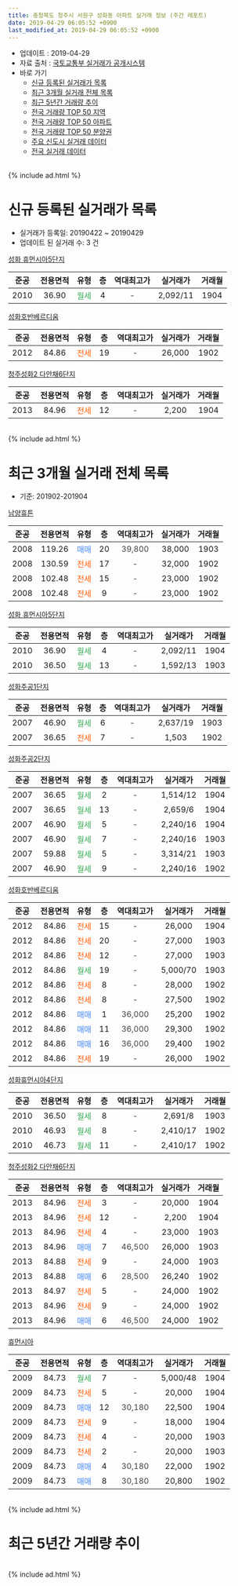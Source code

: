 ```yaml
---
title: 충청북도 청주시 서원구 성화동 아파트 실거래 정보 (주간 레포트)
date: 2019-04-29 06:05:52 +0900
last_modified_at: 2019-04-29 06:05:52 +0900
---
```


* 업데이트 : 2019-04-29
* 자료 출처 : [국토교통부 실거래가 공개시스템](http://rt.molit.go.kr)
* 바로 가기
    * [신규 등록된 실거래가 목록](#신규-등록된-실거래가-목록)
    * [최근 3개월 실거래 전체 목록](#최근-3개월-실거래-전체-목록)
    * [최근 5년간 거래량 추이](#최근-5년간-거래량-추이)
    * [전국 거래량 TOP 50 지역](https://inasie.github.io/apt-trade-info/최근-3개월-전국에서-가장-거래가-많이-발생한-지역)
    * [전국 거래량 TOP 50 아파트](https://inasie.github.io/apt-trade-info/최근-3개월-전국에서-가장-거래가-많이-발생한-아파트)
    * [전국 거래량 TOP 50 분양권](https://inasie.github.io/apt-trade-info/최근-3개월-전국에서-가장-거래가-많이-발생한-분양권)
    * [주요 신도시 실거래 데이터](https://inasie.github.io/apt-trade-info/주요-신도시)
    * [전국 실거래 데이터](https://inasie.github.io/apt-trade-info/전국)
<br>
{% include ad.html %}
<br>

# 신규 등록된 실거래가 목록
* 실거래가 등록일: 20190422 ~ 20190429
* 업데이트 된 실거래 수: 3 건


[성화 휴먼시아5단지](https://search.naver.com/search.naver?query=%EC%B6%A9%EC%B2%AD%EB%B6%81%EB%8F%84+%EC%B2%AD%EC%A3%BC%EC%8B%9C+%EC%84%9C%EC%9B%90%EA%B5%AC+%EC%84%B1%ED%99%94%EB%8F%99+%EC%84%B1%ED%99%94+%ED%9C%B4%EB%A8%BC%EC%8B%9C%EC%95%845%EB%8B%A8%EC%A7%80)

|준공|전용면적|유형|층|역대최고가|실거래가|거래월|
|:---:|:---:|:---:|:---:|:---:|:---:|:---:|
|2010|36.90|<span style="color:#34a853">월세</span>|4|<span style="color:#444444">-</span>|2,092/11|1904|

[성화호반베르디움](https://search.naver.com/search.naver?query=%EC%B6%A9%EC%B2%AD%EB%B6%81%EB%8F%84+%EC%B2%AD%EC%A3%BC%EC%8B%9C+%EC%84%9C%EC%9B%90%EA%B5%AC+%EC%84%B1%ED%99%94%EB%8F%99+%EC%84%B1%ED%99%94%ED%98%B8%EB%B0%98%EB%B2%A0%EB%A5%B4%EB%94%94%EC%9B%80)

|준공|전용면적|유형|층|역대최고가|실거래가|거래월|
|:---:|:---:|:---:|:---:|:---:|:---:|:---:|
|2012|84.86|<span style="color:#ff5a00">전세</span>|19|<span style="color:#444444">-</span>|26,000|1902|

[청주성화2 다안채6단지](https://search.naver.com/search.naver?query=%EC%B6%A9%EC%B2%AD%EB%B6%81%EB%8F%84+%EC%B2%AD%EC%A3%BC%EC%8B%9C+%EC%84%9C%EC%9B%90%EA%B5%AC+%EC%84%B1%ED%99%94%EB%8F%99+%EC%B2%AD%EC%A3%BC%EC%84%B1%ED%99%942+%EB%8B%A4%EC%95%88%EC%B1%846%EB%8B%A8%EC%A7%80)

|준공|전용면적|유형|층|역대최고가|실거래가|거래월|
|:---:|:---:|:---:|:---:|:---:|:---:|:---:|
|2013|84.96|<span style="color:#ff5a00">전세</span>|12|<span style="color:#444444">-</span>|2,200|1904|


<br>
{% include ad.html %}
<br>

# 최근 3개월 실거래 전체 목록
* 기준: 201902-201904


[남양휴튼](https://search.naver.com/search.naver?query=%EC%B6%A9%EC%B2%AD%EB%B6%81%EB%8F%84+%EC%B2%AD%EC%A3%BC%EC%8B%9C+%EC%84%9C%EC%9B%90%EA%B5%AC+%EC%84%B1%ED%99%94%EB%8F%99+%EB%82%A8%EC%96%91%ED%9C%B4%ED%8A%BC)

|준공|전용면적|유형|층|역대최고가|실거래가|거래월|
|:---:|:---:|:---:|:---:|:---:|:---:|:---:|
|2008|119.26|<span style="color:#4285f3">매매</span>|20|<span style="color:#444444">39,800</span>|38,000|1903|
|2008|130.59|<span style="color:#ff5a00">전세</span>|17|<span style="color:#444444">-</span>|32,000|1902|
|2008|102.48|<span style="color:#ff5a00">전세</span>|15|<span style="color:#444444">-</span>|23,000|1902|
|2008|102.48|<span style="color:#ff5a00">전세</span>|9|<span style="color:#444444">-</span>|23,000|1902|

[성화 휴먼시아5단지](https://search.naver.com/search.naver?query=%EC%B6%A9%EC%B2%AD%EB%B6%81%EB%8F%84+%EC%B2%AD%EC%A3%BC%EC%8B%9C+%EC%84%9C%EC%9B%90%EA%B5%AC+%EC%84%B1%ED%99%94%EB%8F%99+%EC%84%B1%ED%99%94+%ED%9C%B4%EB%A8%BC%EC%8B%9C%EC%95%845%EB%8B%A8%EC%A7%80)

|준공|전용면적|유형|층|역대최고가|실거래가|거래월|
|:---:|:---:|:---:|:---:|:---:|:---:|:---:|
|2010|36.90|<span style="color:#34a853">월세</span>|4|<span style="color:#444444">-</span>|2,092/11|1904|
|2010|36.50|<span style="color:#34a853">월세</span>|13|<span style="color:#444444">-</span>|1,592/13|1903|

[성화주공1단지](https://search.naver.com/search.naver?query=%EC%B6%A9%EC%B2%AD%EB%B6%81%EB%8F%84+%EC%B2%AD%EC%A3%BC%EC%8B%9C+%EC%84%9C%EC%9B%90%EA%B5%AC+%EC%84%B1%ED%99%94%EB%8F%99+%EC%84%B1%ED%99%94%EC%A3%BC%EA%B3%B51%EB%8B%A8%EC%A7%80)

|준공|전용면적|유형|층|역대최고가|실거래가|거래월|
|:---:|:---:|:---:|:---:|:---:|:---:|:---:|
|2007|46.90|<span style="color:#34a853">월세</span>|6|<span style="color:#444444">-</span>|2,637/19|1903|
|2007|36.65|<span style="color:#ff5a00">전세</span>|7|<span style="color:#444444">-</span>|1,503|1902|

[성화주공2단지](https://search.naver.com/search.naver?query=%EC%B6%A9%EC%B2%AD%EB%B6%81%EB%8F%84+%EC%B2%AD%EC%A3%BC%EC%8B%9C+%EC%84%9C%EC%9B%90%EA%B5%AC+%EC%84%B1%ED%99%94%EB%8F%99+%EC%84%B1%ED%99%94%EC%A3%BC%EA%B3%B52%EB%8B%A8%EC%A7%80)

|준공|전용면적|유형|층|역대최고가|실거래가|거래월|
|:---:|:---:|:---:|:---:|:---:|:---:|:---:|
|2007|36.65|<span style="color:#34a853">월세</span>|2|<span style="color:#444444">-</span>|1,514/12|1904|
|2007|36.65|<span style="color:#34a853">월세</span>|13|<span style="color:#444444">-</span>|2,659/6|1904|
|2007|46.90|<span style="color:#34a853">월세</span>|5|<span style="color:#444444">-</span>|2,240/16|1904|
|2007|46.90|<span style="color:#34a853">월세</span>|7|<span style="color:#444444">-</span>|2,240/16|1903|
|2007|59.88|<span style="color:#34a853">월세</span>|5|<span style="color:#444444">-</span>|3,314/21|1903|
|2007|46.90|<span style="color:#34a853">월세</span>|9|<span style="color:#444444">-</span>|2,240/16|1902|

[성화호반베르디움](https://search.naver.com/search.naver?query=%EC%B6%A9%EC%B2%AD%EB%B6%81%EB%8F%84+%EC%B2%AD%EC%A3%BC%EC%8B%9C+%EC%84%9C%EC%9B%90%EA%B5%AC+%EC%84%B1%ED%99%94%EB%8F%99+%EC%84%B1%ED%99%94%ED%98%B8%EB%B0%98%EB%B2%A0%EB%A5%B4%EB%94%94%EC%9B%80)

|준공|전용면적|유형|층|역대최고가|실거래가|거래월|
|:---:|:---:|:---:|:---:|:---:|:---:|:---:|
|2012|84.86|<span style="color:#ff5a00">전세</span>|15|<span style="color:#444444">-</span>|26,000|1904|
|2012|84.86|<span style="color:#ff5a00">전세</span>|20|<span style="color:#444444">-</span>|27,000|1903|
|2012|84.86|<span style="color:#ff5a00">전세</span>|12|<span style="color:#444444">-</span>|27,000|1903|
|2012|84.86|<span style="color:#34a853">월세</span>|19|<span style="color:#444444">-</span>|5,000/70|1903|
|2012|84.86|<span style="color:#ff5a00">전세</span>|8|<span style="color:#444444">-</span>|28,000|1902|
|2012|84.86|<span style="color:#ff5a00">전세</span>|8|<span style="color:#444444">-</span>|27,500|1902|
|2012|84.86|<span style="color:#4285f3">매매</span>|1|<span style="color:#444444">36,000</span>|25,200|1902|
|2012|84.86|<span style="color:#4285f3">매매</span>|11|<span style="color:#444444">36,000</span>|29,300|1902|
|2012|84.86|<span style="color:#4285f3">매매</span>|16|<span style="color:#444444">36,000</span>|29,400|1902|
|2012|84.86|<span style="color:#ff5a00">전세</span>|19|<span style="color:#444444">-</span>|26,000|1902|

[성화휴먼시아4단지](https://search.naver.com/search.naver?query=%EC%B6%A9%EC%B2%AD%EB%B6%81%EB%8F%84+%EC%B2%AD%EC%A3%BC%EC%8B%9C+%EC%84%9C%EC%9B%90%EA%B5%AC+%EC%84%B1%ED%99%94%EB%8F%99+%EC%84%B1%ED%99%94%ED%9C%B4%EB%A8%BC%EC%8B%9C%EC%95%844%EB%8B%A8%EC%A7%80)

|준공|전용면적|유형|층|역대최고가|실거래가|거래월|
|:---:|:---:|:---:|:---:|:---:|:---:|:---:|
|2010|36.50|<span style="color:#34a853">월세</span>|8|<span style="color:#444444">-</span>|2,691/8|1903|
|2010|46.93|<span style="color:#34a853">월세</span>|8|<span style="color:#444444">-</span>|2,410/17|1902|
|2010|46.73|<span style="color:#34a853">월세</span>|11|<span style="color:#444444">-</span>|2,410/17|1902|

[청주성화2 다안채6단지](https://search.naver.com/search.naver?query=%EC%B6%A9%EC%B2%AD%EB%B6%81%EB%8F%84+%EC%B2%AD%EC%A3%BC%EC%8B%9C+%EC%84%9C%EC%9B%90%EA%B5%AC+%EC%84%B1%ED%99%94%EB%8F%99+%EC%B2%AD%EC%A3%BC%EC%84%B1%ED%99%942+%EB%8B%A4%EC%95%88%EC%B1%846%EB%8B%A8%EC%A7%80)

|준공|전용면적|유형|층|역대최고가|실거래가|거래월|
|:---:|:---:|:---:|:---:|:---:|:---:|:---:|
|2013|84.96|<span style="color:#ff5a00">전세</span>|3|<span style="color:#444444">-</span>|20,000|1904|
|2013|84.96|<span style="color:#ff5a00">전세</span>|12|<span style="color:#444444">-</span>|2,200|1904|
|2013|84.96|<span style="color:#ff5a00">전세</span>|4|<span style="color:#444444">-</span>|23,000|1903|
|2013|84.96|<span style="color:#4285f3">매매</span>|7|<span style="color:#444444">46,500</span>|26,000|1903|
|2013|84.88|<span style="color:#ff5a00">전세</span>|9|<span style="color:#444444">-</span>|24,000|1903|
|2013|84.88|<span style="color:#4285f3">매매</span>|6|<span style="color:#444444">28,500</span>|26,240|1902|
|2013|84.97|<span style="color:#ff5a00">전세</span>|5|<span style="color:#444444">-</span>|24,000|1902|
|2013|84.96|<span style="color:#ff5a00">전세</span>|9|<span style="color:#444444">-</span>|24,000|1902|
|2013|84.96|<span style="color:#4285f3">매매</span>|6|<span style="color:#444444">46,500</span>|24,000|1902|

[휴먼시아](https://search.naver.com/search.naver?query=%EC%B6%A9%EC%B2%AD%EB%B6%81%EB%8F%84+%EC%B2%AD%EC%A3%BC%EC%8B%9C+%EC%84%9C%EC%9B%90%EA%B5%AC+%EC%84%B1%ED%99%94%EB%8F%99+%ED%9C%B4%EB%A8%BC%EC%8B%9C%EC%95%84)

|준공|전용면적|유형|층|역대최고가|실거래가|거래월|
|:---:|:---:|:---:|:---:|:---:|:---:|:---:|
|2009|84.73|<span style="color:#34a853">월세</span>|7|<span style="color:#444444">-</span>|5,000/48|1904|
|2009|84.73|<span style="color:#ff5a00">전세</span>|5|<span style="color:#444444">-</span>|20,000|1904|
|2009|84.73|<span style="color:#4285f3">매매</span>|12|<span style="color:#444444">30,180</span>|22,500|1904|
|2009|84.73|<span style="color:#ff5a00">전세</span>|9|<span style="color:#444444">-</span>|18,000|1904|
|2009|84.73|<span style="color:#ff5a00">전세</span>|4|<span style="color:#444444">-</span>|20,000|1903|
|2009|84.73|<span style="color:#ff5a00">전세</span>|2|<span style="color:#444444">-</span>|20,000|1903|
|2009|84.73|<span style="color:#4285f3">매매</span>|4|<span style="color:#444444">30,180</span>|22,000|1902|
|2009|84.73|<span style="color:#4285f3">매매</span>|8|<span style="color:#444444">30,180</span>|20,800|1902|


<br>
{% include ad.html %}
<br>

# 최근 5년간 거래량 추이


<div style="width:100%;">
    <canvas id="deal_progress" height="200"></canvas>
</div>

<script>
new Chart(document.getElementById("deal_progress"), {
    type: 'line',
    data: {
        labels: ['201404','201405','201406','201407','201408','201409','201410','201411','201412','201501','201502','201503','201504','201505','201506','201507','201508','201509','201510','201511','201512','201601','201602','201603','201604','201605','201606','201607','201608','201609','201610','201611','201612','201701','201702','201703','201704','201705','201706','201707','201708','201709','201710','201711','201712','201801','201802','201803','201804','201805','201806','201807','201808','201809','201810','201811','201812','201901','201902','201903','201904'],
        datasets: [{
            label: '매매',
            pointRadius: 1,
            data: [16, 13, 11, 15, 8, 11, 4, 9, 7, 14, 13, 19, 7, 7, 11, 8, 6, 10, 8, 7, 5, 6, 1, 5, 9, 18, 4, 8, 13, 12, 16, 8, 5, 6, 10, 7, 6, 17, 19, 13, 14, 14, 21, 9, 8, 5, 2, 10, 6, 1, 5, 5, 2, 8, 2, 2, 5, 5, 7, 2, 1],
            borderColor: "rgba(255, 201, 14, 1)",
            backgroundColor: "rgba(255, 201, 14, 0.5)",
            fill: false,
            lineTension: 0
        },{
            label: '전월세',
            pointRadius: 1,
            data: [19, 15, 16, 15, 8, 14, 10, 46, 54, 18, 23, 23, 17, 14, 22, 39, 17, 25, 14, 12, 10, 19, 4, 15, 14, 19, 15, 11, 8, 13, 8, 28, 45, 25, 20, 22, 17, 16, 22, 39, 20, 23, 10, 18, 18, 23, 15, 24, 25, 19, 19, 13, 9, 11, 26, 23, 37, 21, 12, 12, 10],
            borderColor: "rgba(0, 141, 185, 1)",
            backgroundColor: "rgba(0, 141, 185, 0.5)",
            fill: false,
            lineTension: 0
        }
        ]
    },
    options: {
        responsive: true,
        title: {
            display: false
        },
        tooltips: {
            mode: 'index',
            intersect: false
        },
        hover: {
            mode: 'nearest',
            intersect: true
        },
        scales: {
            xAxes: [{
                display: true,
                scaleLabel: {
                    display: true,
                    labelString: '년/월'
                }
            }],
            yAxes: [{
                display: true,
                ticks: {
                    suggestedMin: 0,
                },
                scaleLabel: {
                    display: true,
                    labelString: '실거래 수'
                }
            }]
        }
    }
});

</script>


<br>
{% include ad.html %}
<br>

